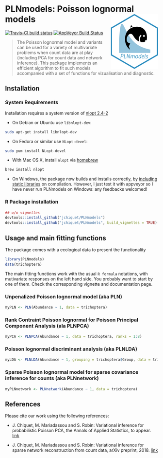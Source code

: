 
# PLNmodels: Poisson lognormal models <img src="man/figures/logo.png" align="right" width="155" height="180"/>

[![Travis-CI build
status](https://travis-ci.org/jchiquet/PLNmodels.svg?branch=master)](https://travis-ci.org/jchiquet/PLNmodels)
[![AppVeyor Build
Status](https://ci.appveyor.com/api/projects/status/github/jchiquet/PLNmodels?branch=master&svg=true)](https://ci.appveyor.com/project/jchiquet/PLNmodels)

> The Poisson lognormal model and variants can be used for a variety of
> multivariate problems when count data are at play (including PCA for
> count data and network inference). This package implements an
> efficient algorithm to fit such models accompanied with a set of
> functions for vizualisation and diagnostic.

## Installation

### System Requirements

Installation requires a system version of
[nlopt 2.4-2](https://nlopt.readthedocs.io/)

  - On Debian or Ubuntu use `libnlopt-dev`:

<!-- end list -->

``` bash
sudo apt-get install libnlopt-dev
```

  - On Fedora or similar use `NLopt-devel`:

<!-- end list -->

``` bash
sudo yum install NLopt-devel
```

  - With Mac OS X, install `nlopt` via [homebrew](https://brew.sh/)

<!-- end list -->

``` bash
brew install nlopt
```

  - On Windows, the package now builds and installs correctly, by
    [including static libraries](https://github.com/rwinlib/nlopt) on
    compilation. However, I just test it with appveyor so I have never
    run PLNmodels on Windows: any feedbacks welcomed\!

### R Package installation

``` r
## w/o vignettes
devtools::install_github("jchiquet/PLNmodels")
devtools::install_github("jchiquet/PLNmodels", build_vignettes = TRUE)
```

## Usage and main fitting functions

The package comes with a ecological data to present the functionality

``` r
library(PLNmodels)
data(trichoptera)
```

The main fitting functions work with the usual `R formula` notations,
with mutivariate responses on the left hand side. You probably want to
start by one of them. Check the corresponding vignette and documentation
page.

### Unpenalized Poisson lognormal model (aka PLN)

``` r
myPLN <- PLN(Abundance ~ 1, data = trichoptera)
```

### Rank Contraint Poisson lognormal for Poisson Principal Component Analysis (ala PLNPCA)

``` r
myPCA <- PLNPCA(Abundance ~ 1, data = trichoptera, ranks = 1:8)
```

### Poisson lognormal discriminant analysis (aka PLNLDA)

``` r
myLDA <- PLNLDA(Abundance ~ 1, grouping = trichoptera$Group, data = trichoptera)
```

### Sparse Poisson lognormal model for sparse covariance inference for counts (aka PLNnetwork)

``` r
myPLNnetwork <- PLNnetwork(Abundance ~ 1, data = trichoptera)
```

## References

Please cite our work using the following references:

  - J. Chiquet, M. Mariadassou and S. Robin: Variational inference for
    probabilistic Poisson PCA, the Annals of Applied Statistics, to
    appear. [link](https://arxiv.org/abs/1703.06633)

  - J. Chiquet, M. Mariadassou and S. Robin: Variational inference for
    sparse network reconstruction from count data, arXiv preprint, 2018.
    [link](https://arxiv.org/abs/1806.03120)
